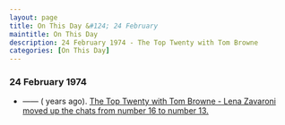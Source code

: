 ```yaml
---
layout: page
title: On This Day &#124; 24 February
maintitle: On This Day
description: 24 February 1974 - The Top Twenty with Tom Browne
categories: [On This Day]
---
```


### 24 February 1974
* —— (<span id="age1"></span> years ago). [The Top Twenty with Tom Browne - Lena Zavaroni moved up the chats from number 16 to number 13.](/bbc%20radio%201/bbc%20radio%202/1974/02/24/the-top-twenty-with-tom-browne.html)

<!-- Script for calculating number of years ago -->
<script>
var dob = '19740224';
var year = Number(dob.substr(0, 4));
var month = Number(dob.substr(4, 2)) - 1;
var day = Number(dob.substr(6, 2));
var today = new Date();
var age1 = today.getFullYear() - year;
if (today.getMonth() < month || (today.getMonth() == month && today.getDate() < day)) {
  age1--;
}
document.getElementById("age1").innerHTML=age1;
</script>

